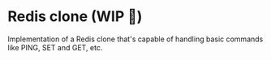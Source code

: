 # Redis clone (WIP 🚧)
Implementation of a Redis clone that's capable of handling basic commands like PING, SET and GET, etc.
